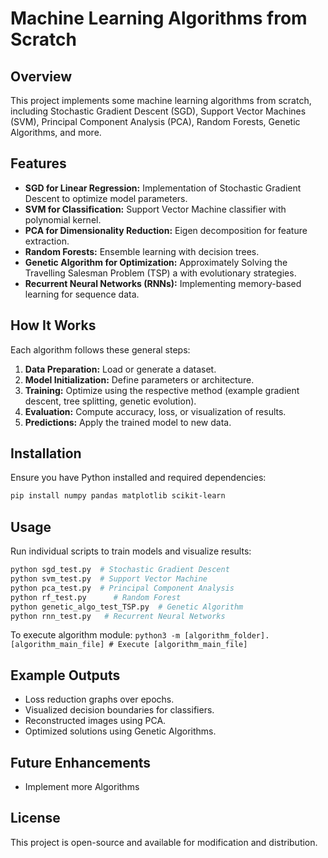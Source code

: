 # Machine Learning Algorithms from Scratch

## Overview
This project implements some machine learning algorithms from scratch, including Stochastic Gradient Descent (SGD), Support Vector Machines (SVM), Principal Component Analysis (PCA), Random Forests, Genetic Algorithms, and more.

## Features
- **SGD for Linear Regression:** Implementation of Stochastic Gradient Descent to optimize model parameters.
- **SVM for Classification:** Support Vector Machine classifier with polynomial kernel.
- **PCA for Dimensionality Reduction:** Eigen decomposition for feature extraction.
- **Random Forests:** Ensemble learning with decision trees.
- **Genetic Algorithm for Optimization:** Approximately Solving the Travelling Salesman Problem (TSP) a with evolutionary strategies.
- **Recurrent Neural Networks (RNNs):** Implementing memory-based learning for sequence data.

## How It Works
Each algorithm follows these general steps:

1. **Data Preparation:** Load or generate a dataset.
2. **Model Initialization:** Define parameters or architecture.
3. **Training:** Optimize using the respective method (example gradient descent, tree splitting, genetic evolution).
4. **Evaluation:** Compute accuracy, loss, or visualization of results.
5. **Predictions:** Apply the trained model to new data.

## Installation
Ensure you have Python installed and required dependencies:
```sh
pip install numpy pandas matplotlib scikit-learn
```

## Usage
Run individual scripts to train models and visualize results:
```sh
python sgd_test.py  # Stochastic Gradient Descent
python svm_test.py  # Support Vector Machine
python pca_test.py  # Principal Component Analysis
python rf_test.py      # Random Forest
python genetic_algo_test_TSP.py  # Genetic Algorithm
python rnn_test.py   # Recurrent Neural Networks

```
To execute algorithm module: `python3 -m [algorithm_folder].[algorithm_main_file] # Execute [algorithm_main_file]`

## Example Outputs
- Loss reduction graphs over epochs.
- Visualized decision boundaries for classifiers.
- Reconstructed images using PCA.
- Optimized solutions using Genetic Algorithms.

## Future Enhancements
- Implement more Algorithms


## License
This project is open-source and available for modification and distribution.

